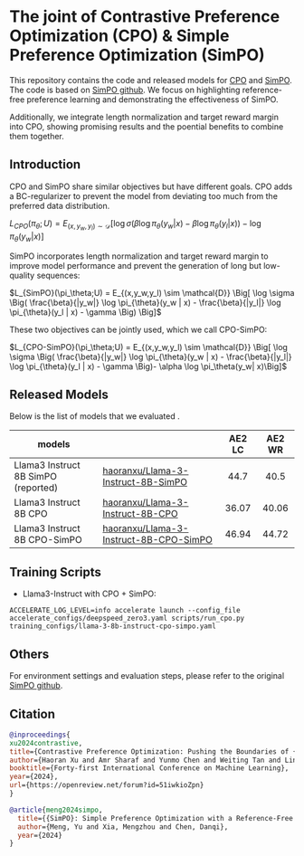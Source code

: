 # The joint of Contrastive Preference Optimization (CPO) & Simple Preference Optimization (SimPO)

This repository contains the code and released models for [CPO](https://arxiv.org/pdf/2401.08417) and [SimPO](https://arxiv.org/abs/2405.14734). The code is based on [SimPO github](https://github.com/princeton-nlp/SimPO). We focus on highlighting reference-free preference learning and demonstrating the effectiveness of SimPO. 

Additionally, we integrate length normalization and target reward margin into CPO, showing promising results and the poential benefits to combine them together. 

## Introduction
CPO and SimPO share similar objectives but have different goals. CPO adds a BC-regularizer to prevent the model from deviating too much from the preferred data distribution.

$L_{CPO}(\pi_\theta;U) = E_{(x,y_w,y_l) \sim \mathcal{D}} \Big[ \log \sigma \Big( \beta \log \pi_{\theta}(y_w | x)  - \beta \log \pi_{\theta}(y_l | x) \Big) - \log \pi_\theta(y_w| x)\Big]$

SimPO incorporates length normalization and target reward margin to improve model performance and prevent the generation of long but low-quality sequences:

$L_{SimPO}(\pi_\theta;U) = E_{(x,y_w,y_l) \sim \mathcal{D}} \Big[ \log \sigma \Big( \frac{\beta}{|y_w|} \log \pi_{\theta}(y_w | x)  - \frac{\beta}{|y_l|} \log \pi_{\theta}(y_l | x)  - \gamma  \Big) \Big]$

These two objectives can be jointly used, which we call CPO-SimPO:

$L_{CPO-SimPO}(\pi_\theta;U) = E_{(x,y_w,y_l) \sim \mathcal{D}} \Big[ \log \sigma \Big( \frac{\beta}{|y_w|} \log \pi_{\theta}(y_w | x)  - \frac{\beta}{|y_l|} \log \pi_{\theta}(y_l | x)  - \gamma  \Big)- \alpha \log \pi_\theta(y_w| x)\Big]$

## Released Models
Below is the list of models that we evaluated .

| models                       |                                                                                                           | AE2 LC | AE2 WR |
|------------------------------|-----------------------------------------------------------------------------------------------------------|:------:|:------:|
| Llama3 Instruct 8B SimPO (reported)     | [haoranxu/Llama-3-Instruct-8B-SimPO](https://huggingface.co/haoranxu/Llama-3-Instruct-8B-SimPO) |  44.7  |  40.5  |
| Llama3 Instruct 8B CPO       | [haoranxu/Llama-3-Instruct-8B-CPO](https://huggingface.co/haoranxu/Llama-3-Instruct-8B-CPO) |  36.07  |  40.06  |
| Llama3 Instruct 8B CPO-SimPO | [haoranxu/Llama-3-Instruct-8B-CPO-SimPO](https://huggingface.co/haoranxu/Llama-3-Instruct-8B-CPO-SimPO) |  46.94  |  44.72  |

## Training Scripts
* Llama3-Instruct with CPO + SimPO:
```shell
ACCELERATE_LOG_LEVEL=info accelerate launch --config_file accelerate_configs/deepspeed_zero3.yaml scripts/run_cpo.py training_configs/llama-3-8b-instruct-cpo-simpo.yaml
```
## Others
For environment settings and evaluation steps, please refer to the original [SimPO github](https://github.com/princeton-nlp/SimPO).

## Citation
```bibtex
@inproceedings{
xu2024contrastive,
title={Contrastive Preference Optimization: Pushing the Boundaries of {LLM} Performance in Machine Translation},
author={Haoran Xu and Amr Sharaf and Yunmo Chen and Weiting Tan and Lingfeng Shen and Benjamin Van Durme and Kenton Murray and Young Jin Kim},
booktitle={Forty-first International Conference on Machine Learning},
year={2024},
url={https://openreview.net/forum?id=51iwkioZpn}
}
```
```bibtex
@article{meng2024simpo,
  title={{SimPO}: Simple Preference Optimization with a Reference-Free Reward},
  author={Meng, Yu and Xia, Mengzhou and Chen, Danqi},
  year={2024}
}
```
